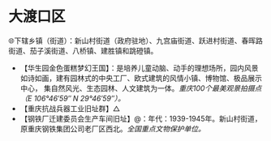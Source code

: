 # 大渡口区  
🌐下辖乡镇（街道）：新山村街道（政府驻地）、九宫庙街道、跃进村街道、春晖路街道、茄子溪街道、八桥镇、建胜镇和跳磴镇。  
  
* 【华生园金色蛋糕梦幻王国】：是培养儿童动脑、动手的理想场所，园内风景如诗如画，建有园林式的中央工厂、欧式建筑的风情小镇、博物馆、极品展示中心， 集自然风光、生态园林、人文建筑为一体。*重庆100个最美观景拍摄点（E 106°46′59″ N 29°46′59″）。*
* 【重庆抗战兵器工业旧址群】△
* 【钢铁厂迁建委员会生产车间旧址】@：年代：1939-1945年。新山村街道，原重庆钢铁集团公司老厂区西北。*全国重点文物保护单位。*